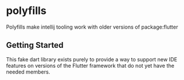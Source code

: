 # polyfills

Polyfills make intellij tooling work with older versions of package:flutter

## Getting Started

This fake dart library exists purely to provide a way to support new IDE
features on versions of the Flutter framework that do not yet have the needed
members. 